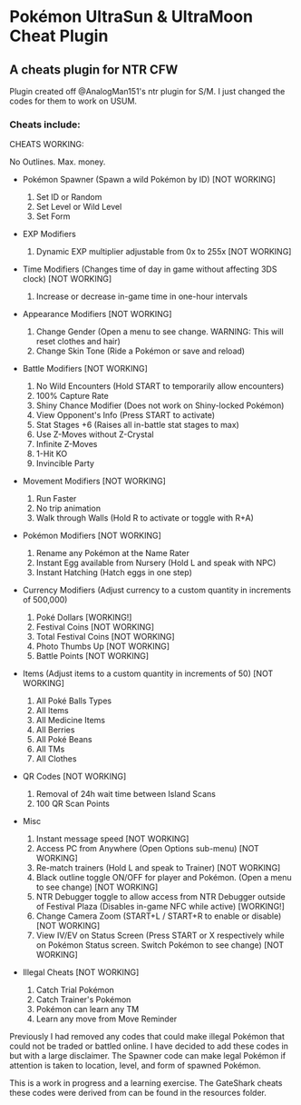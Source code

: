 # Pokémon UltraSun & UltraMoon Cheat Plugin
## A cheats plugin for NTR CFW

Plugin created off @AnalogMan151's ntr plugin for S/M. I just changed the codes for them to work on USUM.

### Cheats include:

CHEATS WORKING:

No Outlines.
Max. money.

- Pokémon Spawner (Spawn a wild Pokémon by ID) [NOT WORKING]
  1. Set ID or Random
  2. Set Level or Wild Level
  3. Set Form

- EXP Modifiers
  1. Dynamic EXP multiplier adjustable from 0x to 255x [NOT WORKING]

- Time Modifiers (Changes time of day in game without affecting 3DS clock) [NOT WORKING]
  1. Increase or decrease in-game time in one-hour intervals

- Appearance Modifiers [NOT WORKING]
  1. Change Gender (Open a menu to see change. WARNING: This will reset clothes and hair)
  2. Change Skin Tone (Ride a Pokémon or save and reload)

- Battle Modifiers [NOT WORKING]
  1. No Wild Encounters (Hold START to temporarily allow encounters)
  2. 100% Capture Rate
  3. Shiny Chance Modifier (Does not work on Shiny-locked Pokémon)
  4. View Opponent's Info (Press START to activate)
  5. Stat Stages +6 (Raises all in-battle stat stages to max)
  6. Use Z-Moves without Z-Crystal
  7. Infinite Z-Moves
  8. 1-Hit KO
  9. Invincible Party

- Movement Modifiers [NOT WORKING]
  1. Run Faster
  2. No trip animation
  3. Walk through Walls (Hold R to activate or toggle with R+A)

- Pokémon Modifiers [NOT WORKING]
  1. Rename any Pokémon at the Name Rater
  2. Instant Egg available from Nursery (Hold L and speak with NPC)
  3. Instant Hatching (Hatch eggs in one step)

- Currency Modifiers (Adjust currency to a custom quantity in increments of 500,000)
  1. Poké Dollars [WORKING!]
  2. Festival Coins [NOT WORKING]
  3. Total Festival Coins [NOT WORKING]
  4. Photo Thumbs Up [NOT WORKING]
  5. Battle Points [NOT WORKING]

- Items (Adjust items to a custom quantity in increments of 50) [NOT WORKING]
  1. All Poké Balls Types
  2. All Items
  3. All Medicine Items
  4. All Berries
  5. All Poké Beans
  6. All TMs
  7. All Clothes

- QR Codes [NOT WORKING]
  1. Removal of 24h wait time between Island Scans
  2. 100 QR Scan Points

- Misc
  1. Instant message speed [NOT WORKING]
  2. Access PC from Anywhere (Open Options sub-menu) [NOT WORKING]
  3. Re-match trainers (Hold L and speak to Trainer) [NOT WORKING]
  4. Black outline toggle ON/OFF for player and Pokémon. (Open a menu to see change) [NOT WORKING]
  5. NTR Debugger toggle to allow access from NTR Debugger outside of Festival Plaza (Disables in-game NFC while active) [WORKING!]
  6. Change Camera Zoom (START+L / START+R to enable or disable) [NOT WORKING]
  7. View IV/EV on Status Screen (Press START or X respectively while on Pokémon Status screen. Switch Pokémon to see change) [NOT WORKING]

- Illegal Cheats [NOT WORKING]
  1. Catch Trial Pokémon
  2. Catch Trainer's Pokémon
  3. Pokémon can learn any TM
  4. Learn any move from Move Reminder

Previously I had removed any codes that could make illegal Pokémon that could not be traded or battled online. I have decided to add these codes in but with a large disclaimer. The Spawner code can make legal Pokémon if attention is taken to location, level, and form of spawned Pokémon.

This is a work in progress and a learning exercise. The GateShark cheats these codes were derived from can be found in the resources folder.
